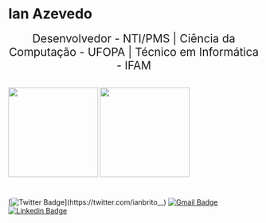 # Ian Azevedo
<div style="text-align:center; font-size:1.4rem">
  Desenvolvedor - NTI/PMS | Ciência da Computação - UFOPA | Técnico em Informática - IFAM
</div>
<br>
<p>
  <img height="180em" src="https://github-readme-stats.vercel.app/api?username=ianbrito&show_icons=true&theme=dark&include_all_commits=true&count_private=true"/>
  <img height="180em" src="https://github-readme-stats.vercel.app/api/top-langs/?username=ianbrito&layout=compact&langs_count=7&theme=dark"/>
</p>



#
[![Twitter Badge](https://img.shields.io/badge/-%40ianbrito____-blue?style=flat-square&labelColor=Bluecc&logo=twitter&logoColor=white&link=https://twitter.com/ianbrito__)](https://twitter.com/ianbrito__)
[![Gmail Badge](https://img.shields.io/badge/-ianbazevedo@gmail.com-blue?style=flat-square&logo=Gmail&logoColor=white&link=mailto:ianbazevedo@gmail.com)](mailto:ianbazevedo@gmail.com)
[![Linkedin Badge](https://img.shields.io/badge/-Ian%20Azevedo-blue?style=flat-square&logo=Linkedin&logoColor=white&link=https://www.linkedin.com/in/ianbazevedo/)](https://www.linkedin.com/in/ianbazevedo/) 
